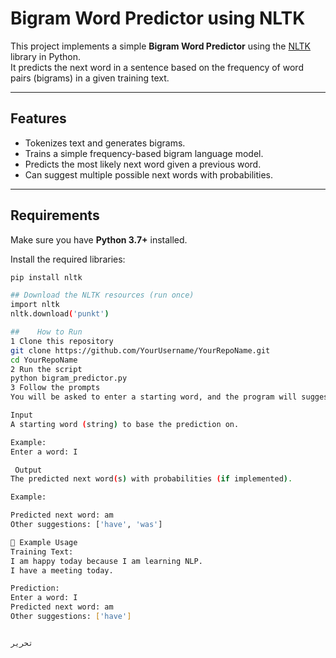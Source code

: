 # Bigram Word Predictor using NLTK

This project implements a simple **Bigram Word Predictor** using the [NLTK](https://www.nltk.org/) library in Python.  
It predicts the next word in a sentence based on the frequency of word pairs (bigrams) in a given training text.

---

## Features
- Tokenizes text and generates bigrams.
- Trains a simple frequency-based bigram language model.
- Predicts the most likely next word given a previous word.
- Can suggest multiple possible next words with probabilities.

---

##  Requirements

Make sure you have **Python 3.7+** installed.

Install the required libraries:
```bash
pip install nltk

## Download the NLTK resources (run once)
import nltk
nltk.download('punkt')

##    How to Run
1 Clone this repository
git clone https://github.com/YourUsername/YourRepoName.git
cd YourRepoName
2 Run the script
python bigram_predictor.py
3 Follow the prompts
You will be asked to enter a starting word, and the program will suggest the most probable next word(s).

Input
A starting word (string) to base the prediction on.

Example:
Enter a word: I

 Output
The predicted next word(s) with probabilities (if implemented).

Example:

Predicted next word: am
Other suggestions: ['have', 'was']

📌 Example Usage
Training Text:
I am happy today because I am learning NLP.
I have a meeting today.

Prediction:
Enter a word: I
Predicted next word: am
Other suggestions: ['have']


تحرير




